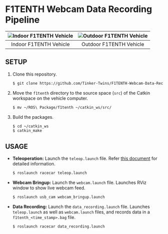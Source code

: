 # F1TENTH Webcam Data Recording Pipeline

| ![Indoor F1TENTH Vehicle](https://github.com/Tinker-Twins/F1TENTH/blob/main/Media/Indoor%20F1TENTH%20Vehicle.png)|![Outdoor F1TENTH Vehicle](https://github.com/Tinker-Twins/F1TENTH/blob/main/Media/Outdoor%20F1TENTH%20Vehicle.png)|
| :----------------------------------: | :----------------------------------------------------------------------------------: |
| Indoor F1TENTH Vehicle | Outdoor F1TENTH Vehicle |

## SETUP

1. Clone this repository.
    ```bash
    $ git clone https://github.com/Tinker-Twins/F1TENTH-Webcam-Data-Recording-Pipeline.git
    ```
2. Move the `f1tenth` directory to the source space (`src`) of the Catkin workspace on the vehicle computer.
    ```bash
    $ mv ~/ROS\ Package/f1tenth ~/catkin_ws/src/
    ```
3. Build the packages.
    ```bash
    $ cd ~/catkin_ws
    $ catkin_make
    ```

## USAGE

- **Teleoperation:** Launch the `teleop.launch` file. Refer [this document](https://github.com/Tinker-Twins/F1TENTH/blob/main/Vehicle%20Software/f1tenth/racecar/racecar/launch/teleop_readme.txt) for detailed information.
  ```bash
  $ roslaunch racecar teleop.launch
  ```

- **Webcam Bringup:** Launch the `webcam.launch` file. Launches RViz window to show live webcam feed.
  ```bash
  $ roslaunch usb_cam webcam_bringup.launch
  ```

- **Data Recording:** Launch the `data_recording.launch` file. Launches `teleop.launch` as well as `webcam.launch` files, and records data in a `f1tenth_<time_stamp>.bag` file.
  ```bash
  $ roslaunch racecar data_recording.launch
  ```
